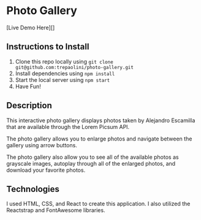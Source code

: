 # Photo Gallery

[Live Demo Here][]

## Instructions to Install

1. Clone this repo locally using `git clone git@github.com:trepaolini/photo-gallery.git`
2. Install dependencies using `npm install`
3. Start the local server using `npm start`
4. Have Fun!

## Description

This interactive photo gallery displays photos taken by Alejandro Escamilla that are available through the Lorem Picsum API.

The photo gallery allows you to enlarge photos and navigate between the gallery using arrow buttons.

The photo gallery also allow you to see all of the available photos as grayscale images, autoplay through all of the enlarged photos, and download your favorite photos.

## Technologies

I used HTML, CSS, and React to create this application. I also utilized the Reactstrap and FontAwesome libraries.
